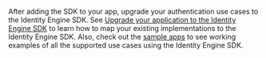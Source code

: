 
After adding the SDK to your app, upgrade your authentication use cases to the Identity Engine SDK. See [Upgrade your application to the Identity Engine SDK](/docs/guides/oie-upgrade-api-sdk-to-oie-sdk/aspnet/main/) to learn how to map your existing implementations to the Identity Engine SDK. Also, check out the [sample apps](/docs/guides/oie-embedded-common-run-samples) to see working examples of all the supported use cases using the Identity Engine SDK.

